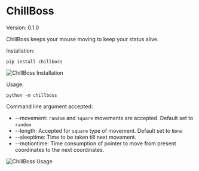 # ChillBoss
Version: 0.1.0

ChillBoss keeps your mouse moving to keep your status alive.

Installation: 
```shell
pip install chillboss
```

![ChillBoss Installation](https://i.imgur.com/EHvbM1H.gif)

Usage:
```shell
python -m chillboss
```
Command line argument accepted:
* --movement: `random` and `square` movements are accepted. Default set to `random`
* --length: Accepted for `square` type of movement. Default set to `None`
* --sleeptime: Time to be taken till next movement.
* --motiontime: Time consumption of pointer to move from present coordinates to the next coordinates.

![ChillBoss Usage](https://i.imgur.com/Os7cmkk.gif)